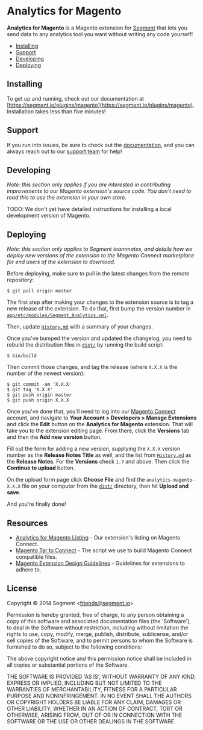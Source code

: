 
# Analytics for Magento

**Analytics for Magento** is a Magento extension for [Segment](https://segment.io) that lets you send data to any analytics tool you want without writing any code yourself!

- [Installing](#installing)
- [Support](#support)
- [Developing](#developing)
- [Deploying](#deploying)


## Installing

To get up and running, check out our documentation at [https://segment.io/plugins/magento](https://segment.io/plugins/magento). Installation takes less than five minutes!


## Support

If you run into issues, be sure to check out the [documentation](https://segment.io/plugins/magento), and you can always reach out to our [support team](https://segment.io/support) for help!


## Developing

_Note: this section only applies if you are interested in contributing improvements to our Magento extension's source code. You don't need to read this to use the extension in your own store._

TODO: We don't yet have detailed instructions for installing a local development version of Magento.


## Deploying

_Note: this section only applies to Segment teammates, and details how we deploy new versions of the extension to the Magento Connect marketplace for end users of the extension to download._

Before deploying, make sure to pull in the latest changes from the remote repository:

    $ git pull origin master

The first step after making your changes to the extension source is to tag a new release of the extension. To do that, first bump the version number in [`app/etc/modules/Segment_Analytics.xml`](app/code/community/Segment/Analytics/etc/config.xml).

Then, update [`History.md`](History.md) with a summary of your changes.

Once you've bumped the version and updated the changelog, you need to rebuild the distribution files in [`dist/`](dist/) by running the build script:

    $ bin/build

Then commit those changes, and tag the release (where `X.X.X` is the number of the newest version):

    $ git commit -am 'X.X.X'
    $ git tag 'X.X.X'
    $ git push origin master
    $ git push origin X.X.X

Once you've done that, you'll need to log into our [Magento Connect]() account, and navigate to **Your Account > Developers > Manage Extensions** and click the **Edit** button on the **Analytics for Magento** extension. That will take you to the extension editing page. From there, click the **Versions** tab and then the **Add new version** button.

Fill out the form for adding a new version, supplying the `X.X.X` version number as the **Release Notes Title** as well, and the list from [`History.md`](History.md) as the **Release Notes**. For the **Versions** check `1.7` and above. Then click the **Continue to upload** button.

On the upload form page click **Choose File** and find the `analytics-magento-X.X.X` file on your computer from the [`dist/`](dist) directory, then hit **Upload and save**. 

And you're finally done!


## Resources

- [Analytics for Magento Listing](http://www.magentocommerce.com/magento-connect/extension-171.html) - Our extension's listing on Magento Connect.
- [Magento Tar to Connect](http://alanstorm.com/magento_connect_from_tar) - The script we use to build Magento Connect compatible files.
- [Magento Extension Design Guidelines](http://info.magento.com/rs/magentocommerce/images/0448_Connect_DevStyleguide_v6.pdf?mkt_tok=3RkMMJWWfF9wsRokvK7BZKXonjHpfsX94%2B0oWKSg38431UFwdcjKPmjr1YEGTcZ0dvycMRAVFZl5nQFZHeWbaI9D9fhQDlOxXQ%3D%3D) - Guidelines for extensions to adhere to. 


## License

Copyright &copy; 2014 Segment &lt;friends@segment.io&gt;

Permission is hereby granted, free of charge, to any person obtaining a copy of this software and associated documentation files (the 'Software'), to deal in the Software without restriction, including without limitation the rights to use, copy, modify, merge, publish, distribute, sublicense, and/or sell copies of the Software, and to permit persons to whom the Software is furnished to do so, subject to the following conditions:

The above copyright notice and this permission notice shall be included in all copies or substantial portions of the Software.

THE SOFTWARE IS PROVIDED 'AS IS', WITHOUT WARRANTY OF ANY KIND, EXPRESS OR IMPLIED, INCLUDING BUT NOT LIMITED TO THE WARRANTIES OF MERCHANTABILITY, FITNESS FOR A PARTICULAR PURPOSE AND NONINFRINGEMENT. IN NO EVENT SHALL THE AUTHORS OR COPYRIGHT HOLDERS BE LIABLE FOR ANY CLAIM, DAMAGES OR OTHER LIABILITY, WHETHER IN AN ACTION OF CONTRACT, TORT OR OTHERWISE, ARISING FROM, OUT OF OR IN CONNECTION WITH THE SOFTWARE OR THE USE OR OTHER DEALINGS IN THE SOFTWARE.
